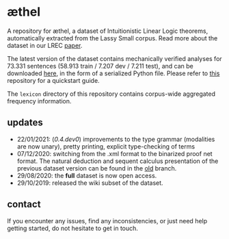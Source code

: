 # æthel
A repository for æthel, a dataset of Intuitionistic Linear Logic theorems, automatically 
extracted from the Lassy Small corpus.
Read more about the dataset in our LREC [paper](http://www.lrec-conf.org/proceedings/lrec2020/pdf/2020.lrec-1.647.pdf).

The latest version of the dataset contains mechanically verified analyses for 73.331 sentences 
(58.913 train / 7.207 dev / 7.211 test), and can be downloaded 
[here](https://surfdrive.surf.nl/files/index.php/s/zHEgwDJQ7jxnpCI),
in the form of a serialized Python file.
Please refer to [this](https://github.com/konstantinosKokos/Lassy-TLG-Extraction/) repository for a quickstart guide.

The `lexicon` directory of this repository contains corpus-wide aggregated frequency information.
## updates
* 22/01/2021: (*0.4.dev0*) improvements to the type grammar (modalities are now unary), pretty printing, explicit 
  type-checking of terms
* 07/12/2020: switching from the .xml format to the binarized proof net format. The natural deduction and sequent calculus presentation of the previous dataset version can be found in the [old](https://github.com/konstantinosKokos/aethel/tree/old) branch.  
* 29/08/2020: the **full** dataset is now open access.
* 29/10/2019: released the wiki subset of the dataset. 

## contact
If you encounter any issues, find any inconsistencies, or just need help getting started, do not hesitate to get in touch.
